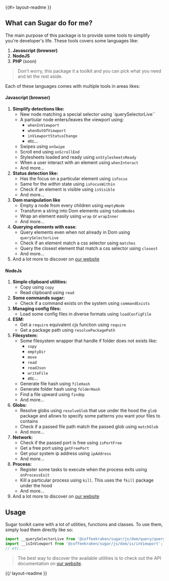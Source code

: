 <!-- 
/**
 * @name            README
 * @namespace       doc
 * @type            Markdown
 * @platform        md
 * @status          stable
 * @menu            Documentation           /doc/readme
 *
 * @since           2.0.0
 * @author    Olivier Bossel <olivier.bossel@gmail.com> (https://olivierbossel.com)
 */
-->

{{#> layout-readme }}

## What can Sugar do for me?

The main purpose of this package is to provide some tools to simplify you're developer's life. These tools covers some languages like:

1. **Javascript (browser)**
2. **NodeJS**
3. **PHP** (soon)

> Don't worry, this package it a toolkit and you can pick what you need and let the rest aside.

Each of these languages comes with multiple tools in areas likes:

#### Javascript (browser)

1. **Simplify detections like:**
    - New node matching a special selector using `querySelectorLive``
    - A partiular node enters/leaves the viewport using:
        - `whenInViewport`
        - `whenOutOfViewport`
        - `inViewportStatusChange`
        - etc...
    - Swipes using `onSwipe`
    - Scroll end using `onScrollEnd`
    - Stylesheets loaded and ready using `onStylesheetsReady`
    - When a user interact with an element using `whenInteract`
    - And more...
2. **Status detection like:**
    - Has the focus on a particular element using `isFocus`
    - Same for the *within* state using `isFocusWithin`
    - Check if an element is visible using `isVisible`
    - And more...
3. **Dom manipulation like**
    - Empty a node from every children using `emptyNode`
    - Transform a string into Dom elements using `toDomNodes`
    - Wrap an element easily using `wrap` or `wrapInner`
    - And more...
4. **Querying elements with ease**:
    - Query elements even when not already in Dom using `querySelectorLive`
    - Check if an element match a css selector using `matches`
    - Query the closest element that match a css selector using `closest`
    - And more...
5. And a lot more to discover on [our website](https://coffeekraken.io)

#### NodeJs

1. **Simple clipboard utilities:**
    - Copy using `copy`
    - Read clipboard using `read`
2. **Some commands sugar:**
    - Check if a command exists on the system using `commandExists`
3. **Managing config files:**
    - Load some config files in diverse formats using `loadConfigFile`
4. **ESM:**
    - Get a `require` equivalent cjs function using `require`
    - Get a package path using `resolvePackagePath`
5. **Filesystem:**
    - Some filesystem wrapper that handle if folder does not exists like:
        - `copy`
        - `emptyDir`
        - `move`
        - `read`
        - `readJson`
        - `writeFile`
        - etc...
    - Generate file hash using `fileHash`
    - Generate folder hash using `folderHash`
    - Find a file upward using `findUp`
    - And more...
6. **Globs:**
    - Resolve globs using `resolveGlob` that use under the hood the `glob` package and allows to specify some patterns you want your files to contains
    - Check if a passed file path match the passed glob using `matchGlob`
    - And more...
7. **Network:**
    - Check if the passed port is free using `isPortFree`
    - Get a free port using `getFreePort`
    - Get your system ip address using `ipAddress`
    - And more...
8. **Process:**
    - Register some tasks to execute when the process exits using `onProcessExit`
    - Kill a particular process using `kill`. This uses the `fkill` package under the hood
    - And more...
9. And a lot more to discover on [our website](https://coffeekraken.io)

## Usage

Sugar toolkit came with a lot of utilities, functions and classes. To use them, simply load them directly like so:

```js
import __querySelectorLive from '@coffeekraken/sugar/js/dom/query/querySelectorLive';
import __isInViewport from '@coffeekraken/sugar/js/dom/is/inViewport';
// etc...
```

> The best way to discover the available utilities is to check out the API documentation on [our website](https://coffeekraken.io//api/@coffeekraken.coffeekraken-io.js.dom.query.querySelectorLive).

{{/ layout-readme }}